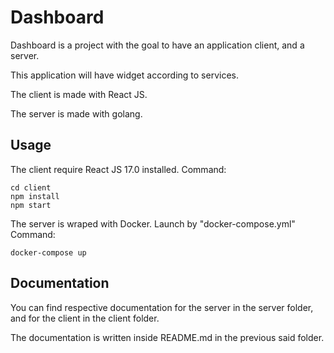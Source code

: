 # Dashboard

Dashboard is a project with the goal to have an application client, and a server.

This application will have widget according to services.

The client is made with React JS.

The server is made with golang.

## Usage

The client require React JS 17.0 installed.
Command:
```
cd client
npm install
npm start
```

The server is wraped with Docker.
Launch by "docker-compose.yml"
Command:
```
docker-compose up
```

## Documentation

You can find respective documentation for the server in the server folder, and for the client in the client folder.

The documentation is written inside README.md in the previous said folder.

